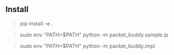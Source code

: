 ## Install

> pip install -e .

> sudo env "PATH=$PATH" python -m packet_buddy.sample.ip

> sudo env "PATH=$PATH" python -m packet_buddy.impl 